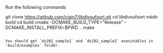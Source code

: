 Run the following commands 

git clone https://github.com/cjain7/libdivsufsort.git
cd libdivsufsort
mkdir build
cd build
cmake -DCMAKE_BUILD_TYPE="Release" -DCMAKE_INSTALL_PREFIX=$PWD ..
make
```

You should get `ds202_sample1` and `ds202_sample2` executables in `build/examples` folder.


